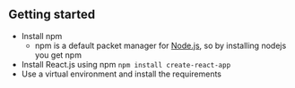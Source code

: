 ## Getting started
- Install npm 
  - npm is a default packet manager for [Node.js](https://nodejs.org/en/download/), so by installing nodejs you get npm 
- Install React.js using npm
```npm install create-react-app```
- Use a virtual environment and install the requirements

```pip install -r requirements.txt
```
